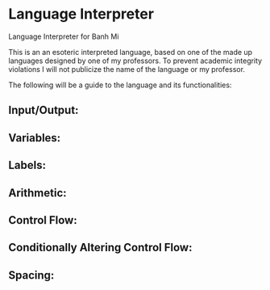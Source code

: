 # Language Interpreter
Language Interpreter for Banh Mi

This is an an esoteric interpreted language, based on one of the made up languages designed by one of my professors.
To prevent academic integrity violations I will not publicize the name of the language or my professor.

The following will be a guide to the language and its functionalities:

## Input/Output:

## Variables:

## Labels:

## Arithmetic:

## Control Flow:

## Conditionally Altering Control Flow:

## Spacing: